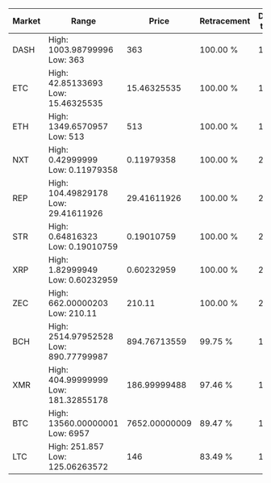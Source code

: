 | Market | Range | Price| Retracement | Doubles to 50% |
| --- | --- | --- | --- | --- |
| DASH | High: 1003.98799996<br />Low: 363 | 363 | 100.00 % | 1.88 |
| ETC | High: 42.85133693<br />Low: 15.46325535 | 15.46325535 | 100.00 % | 1.89 |
| ETH | High: 1349.6570957<br />Low: 513 | 513 | 100.00 % | 1.82 |
| NXT | High: 0.42999999<br />Low: 0.11979358 | 0.11979358 | 100.00 % | 2.29 |
| REP | High: 104.49829178<br />Low: 29.41611926 | 29.41611926 | 100.00 % | 2.28 |
| STR | High: 0.64816323<br />Low: 0.19010759 | 0.19010759 | 100.00 % | 2.20 |
| XRP | High: 1.82999949<br />Low: 0.60232959 | 0.60232959 | 100.00 % | 2.02 |
| ZEC | High: 662.00000203<br />Low: 210.11 | 210.11 | 100.00 % | 2.08 |
| BCH | High: 2514.97952528<br />Low: 890.77799987 | 894.76713559 | 99.75 % | 1.90 |
| XMR | High: 404.99999999<br />Low: 181.32855178 | 186.99999488 | 97.46 % | 1.57 |
| BTC | High: 13560.00000001<br />Low: 6957 | 7652.00000009 | 89.47 % | 1.34 |
| LTC | High: 251.857<br />Low: 125.06263572 | 146 | 83.49 % | 1.29 |
